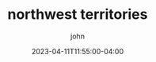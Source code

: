 ---
date: 2023-04-11T11:55:00-04:00
title: "northwest territories"
ab: "AB"
seo_title: "Contact northwest territories Member of parliament"
description: Contact northwest territories representatives
author: john
url:  /canada/northwest-territories/
flag: seal.png
weight: 1
---